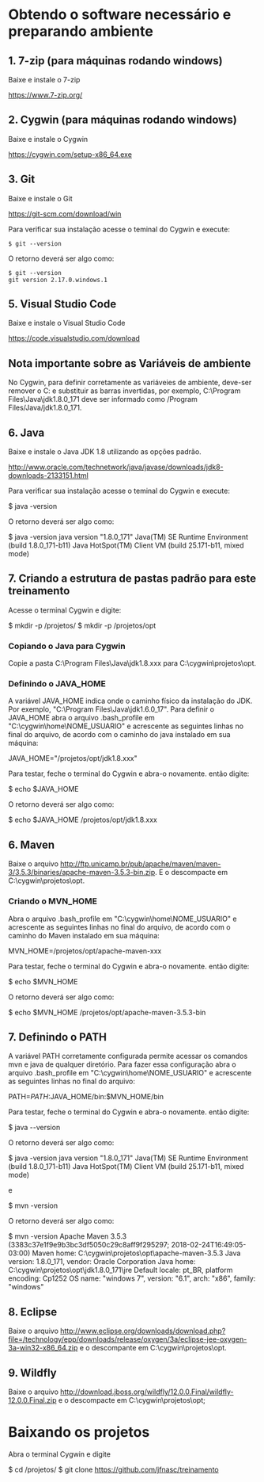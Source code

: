 # Obtendo o software necessário e preparando ambiente

## 1. 7-zip (para máquinas rodando windows) 

Baixe e instale o 7-zip

https://www.7-zip.org/

## 2. Cygwin (para máquinas rodando windows)

Baixe e instale o Cygwin

https://cygwin.com/setup-x86_64.exe

## 3. Git

Baixe e instale o Git

https://git-scm.com/download/win

Para verificar sua instalação acesse o teminal do Cygwin e execute:
```
$ git --version
```
O retorno deverá ser algo como:
```
$ git --version
git version 2.17.0.windows.1
```
## 5. Visual Studio Code

Baixe e instale o Visual Studio Code

https://code.visualstudio.com/download

## Nota importante sobre as Variáveis de ambiente

No Cygwin, para definir corretamente as variáveies de ambiente, deve-ser remover o C: e substituir as barras invertidas, por exemplo, C:\Program Files\Java\jdk1.8.0_171 deve ser informado como /Program Files/Java/jdk1.8.0_171.

## 6. Java

Baixe e instale o Java JDK 1.8 utilizando as opções padrão.

http://www.oracle.com/technetwork/java/javase/downloads/jdk8-downloads-2133151.html

Para verificar sua instalação acesse o teminal do Cygwin e execute:

$ java -version

O retorno deverá ser algo como:

$ java -version
java version "1.8.0_171"
Java(TM) SE Runtime Environment (build 1.8.0_171-b11)
Java HotSpot(TM) Client VM (build 25.171-b11, mixed mode)

## 7. Criando a estrutura de pastas padrão para este treinamento

Acesse o terminal Cygwin e digite:

$ mkdir -p /projetos/
$ mkdir -p /projetos/opt

### Copiando o Java para Cygwin

Copie a pasta C:\Program Files\Java\jdk1.8.xxx para C:\cygwin\projetos\opt.

### Definindo o JAVA_HOME

A variável JAVA_HOME indica onde o caminho físico da instalação do JDK. Por exemplo, "C:\Program Files\Java\jdk1.6.0_17". Para definir o JAVA_HOME abra o arquivo .bash_profile em "C:\cygwin\home\NOME_USUARIO" e acrescente as seguintes linhas no final do arquivo, de acordo com o caminho do java instalado em sua máquina:

JAVA_HOME="/projetos/opt/jdk1.8.xxx"

Para testar, feche o terminal do Cygwin e abra-o novamente. então digite:

$ echo $JAVA_HOME

O retorno deverá ser algo como:

$ echo $JAVA_HOME
/projetos/opt/jdk1.8.xxx

## 6. Maven

Baixe o arquivo http://ftp.unicamp.br/pub/apache/maven/maven-3/3.5.3/binaries/apache-maven-3.5.3-bin.zip. E o descompacte em C:\cygwin\projetos\opt.

### Criando o MVN_HOME

Abra o arquivo .bash_profile em "C:\cygwin\home\NOME_USUARIO" e acrescente as seguintes linhas no final do arquivo, de acordo com o caminho do Maven instalado em sua máquina:

MVN_HOME=/projetos/opt/apache-maven-xxx

Para testar, feche o terminal do Cygwin e abra-o novamente. então digite:

$ echo $MVN_HOME

O retorno deverá ser algo como:

$ echo $MVN_HOME
/projetos/opt/apache-maven-3.5.3-bin

## 7. Definindo o PATH

A variável PATH corretamente configurada permite acessar os comandos mvn e java de qualquer diretório. Para fazer essa configuração abra o arquivo .bash_profile em "C:\cygwin\home\NOME_USUARIO" e acrescente as seguintes linhas no final do arquivo:

PATH=$PATH:$JAVA_HOME/bin:$MVN_HOME/bin

Para testar, feche o terminal do Cygwin e abra-o novamente. então digite:

$ java --version

O retorno deverá ser algo como:

$ java -version
java version "1.8.0_171"
Java(TM) SE Runtime Environment (build 1.8.0_171-b11)
Java HotSpot(TM) Client VM (build 25.171-b11, mixed mode)

e 

$ mvn -version

O retorno deverá ser algo como:

$ mvn -version
Apache Maven 3.5.3 (3383c37e1f9e9b3bc3df5050c29c8aff9f295297; 2018-02-24T16:49:05-03:00)
Maven home: C:\cygwin\projetos\opt\apache-maven-3.5.3
Java version: 1.8.0_171, vendor: Oracle Corporation
Java home: C:\cygwin\projetos\opt\jdk1.8.0_171\jre
Default locale: pt_BR, platform encoding: Cp1252
OS name: "windows 7", version: "6.1", arch: "x86", family: "windows"

## 8. Eclipse

Baixe o arquivo http://www.eclipse.org/downloads/download.php?file=/technology/epp/downloads/release/oxygen/3a/eclipse-jee-oxygen-3a-win32-x86_64.zip e o descompante em C:\cygwin\projetos\opt.

## 9. Wildfly

Baixe o arquivo http://download.jboss.org/wildfly/12.0.0.Final/wildfly-12.0.0.Final.zip e o descompacte em C:\cygwin\projetos\opt;

# Baixando os projetos

Abra o terminal Cygwin e digite

$ cd /projetos/
$ git clone https://github.com/jfnasc/treinamento


